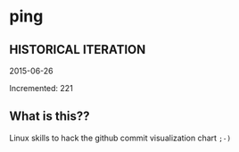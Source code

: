 # ping

## HISTORICAL ITERATION
2015-06-26

Incremented: 221

## What is this?? 
Linux skills to hack the github commit visualization chart `;-)`
